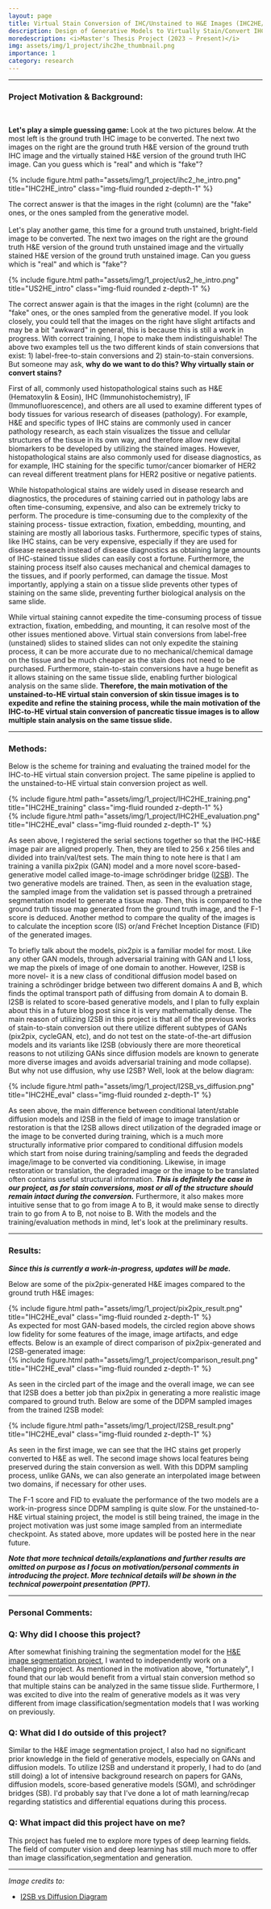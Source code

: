 ```yaml
---
layout: page
title: Virtual Stain Conversion of IHC/Unstained to H&E Images (IHC2HE/US2HE)
description: Design of Generative Models to Virtually Stain/Convert IHC/Unstained (Bright-field) Images to H&E Images 
moredescription: <i>Master's Thesis Project (2023 ~ Present)</i>
img: assets/img/1_project/ihc2he_thumbnail.png
importance: 1
category: research
---
```


---

### **Project Motivation & Background:**
<br>

**Let's play a simple guessing game:** Look at the two pictures below. At the most left is the ground truth IHC image to be converted. The next two images on the right
are the ground truth H&E version of the ground truth IHC image and the virtually stained H&E version of the ground truth IHC image. Can you guess which is "real" and
which is "fake"?

<div class="row">
    <div class="col-sm">
        {% include figure.html path="assets/img/1_project/ihc2_he_intro.png" title="IHC2HE_intro" class="img-fluid rounded z-depth-1" %}
    </div>
</div>

The correct answer is that the images in the right (column) are the "fake" ones, or the ones sampled from the generative model. 
<br>
<br>
Let's play another game, this time for a ground truth unstained, bright-field image to be converted. The next two images on the right are the ground truth H&E version of the ground truth unstained image and the 
virtually stained H&E version of the ground truth unstained image. Can you guess which is "real" and which is "fake"?

<div class="row">
    <div class="col-sm">
        {% include figure.html path="assets/img/1_project/us2_he_intro.png" title="US2HE_intro" class="img-fluid rounded z-depth-1" %}
    </div>
</div>

The correct answer again is that the images in the right (column) are the "fake" ones, or the ones sampled from the generative model. 
If you look closely, you could tell that the images on the right have slight artifacts and may be a bit "awkward" in general, this is because
this is still a work in progress. With correct training, I hope to make them indistinguishable! The above two examples tell us the two different kinds of stain conversions 
that exist: 1) label-free-to-stain conversions and 2) stain-to-stain conversions. But someone may ask, **why do we want to do this? Why virtually stain or convert stains?**

First of all, commonly used histopathological stains such as H&E (Hematoxylin & Eosin), IHC (Immunohistochemistry), IF (Immunofluorescence), and others are all used to
examine different types of body tissues for various research of diseases (pathology). For example, H&E and specific types of IHC stains are commonly used in cancer pathology research, as each stain 
visualizes the tissue and cellular structures of the tissue in its own way, and therefore allow new digital biomarkers to be developed by utilizing the stained images.
However, histopathological stains are also commonly used for disease diagnostics, as for example, IHC staining for the specific tumor/cancer biomarker of HER2 can reveal different treatment plans for
HER2 positive or negative patients. 

While histopathological stains are widely used in disease research and diagnostics, the procedures of staining carried out in pathology labs are often time-consuming, expensive,
and also can be extremely tricky to perform. The procedure is time-consuming due to the complexity of the staining process- tissue extraction, fixation, embedding, mounting, and staining 
are mostly all laborious tasks. Furthermore, specific types of stains, like IHC stains, can be very expensive, especially if they are used for disease research instead of
disease diagnostics as obtaining large amounts of IHC-stained tissue slides can easily cost a fortune. Furthermore, the staining process itself also causes mechanical and chemical damages to the
tissues, and if poorly performed, can damage the tissue. Most importantly, applying a stain on a tissue slide prevents other types of staining on the same slide, preventing further biological analysis on the
same slide. 

While virtual staining cannot expedite the time-consuming process of tissue extraction, fixation, embedding, and mounting, it can resolve most of the other issues mentioned above. Virtual stain conversions from label-free
(unstained) slides to stained slides can not only expedite the staining process, it can be more accurate due to no mechanical/chemical damage on the tissue and be much cheaper as the 
stain does not need to be purchased. Furthermore, stain-to-stain conversions have a huge benefit as it allows staining on the same tissue slide, enabling further biological analysis on the same slide. 
**Therefore, the main motivation of the unstained-to-HE virtual stain conversion of skin tissue images is to expedite and refine the staining process, while the main motivation of the
IHC-to-HE virtual stain conversion of pancreatic tissue images is to allow multiple stain analysis on the same tissue slide.**

---

### **Methods:**

Below is the scheme for training and evaluating the trained model for the IHC-to-HE virtual stain conversion project. The same pipeline is applied to the unstained-to-HE virtual stain conversion project as well.

<div class="row">
    <div class="col-sm">
        {% include figure.html path="assets/img/1_project/IHC2HE_training.png" title="IHC2HE_training" class="img-fluid rounded z-depth-1" %}
    </div>
</div>
<div class="row">
    <div class="col-sm">
        {% include figure.html path="assets/img/1_project/IHC2HE_evaluation.png" title="IHC2HE_eval" class="img-fluid rounded z-depth-1" %}
    </div>
</div>

As seen above, I registered the serial sections together so that the IHC-H&E image pair are aligned properly. Then, they are tiled to 256 x 256 tiles and divided into train/val/test sets. 
The main thing to note here is that I am training a vanilla pix2pix (GAN) model and a more novel score-based-generative model called image-to-image schrödinger bridge ([I2SB](https://arxiv.org/pdf/2302.05872.pdf)). The two 
generative models are trained. Then, as seen in the evaluation stage, the sampled image from the validation set is passed through a pretrained segmentation model to generate a tissue map. 
Then, this is compared to the ground truth tissue map generated from the ground truth image, and the F-1 score is deduced. Another method to compare the quality of the images is to calculate
the inception score (IS) or/and Fréchet Inception Distance (FID) of the generated images.

To briefly talk about the models, pix2pix is a familiar model for most. Like any other GAN models, through adversarial training with GAN and L1 loss, we map the pixels of image of one domain
to another. However, I2SB is more novel- it is a new class of conditional diffusion model based on training a schrödinger bridge between two different domains A and B, which finds the optimal transport path
of diffusing from domain A to domain B. I2SB is related to score-based generative models, and I plan to fully explain about this in a future blog post since it is very mathematically dense. The main reason
of utilizing I2SB in this project is that all of the previous works of stain-to-stain conversion out there utilize different subtypes of GANs (pix2pix, cycleGAN, etc), and do not test on the 
state-of-the-art diffusion models and its variants like I2SB (obviously there are more theoretical reasons to not utilizing GANs since diffusion models are known to generate more diverse images and
avoids adversarial training and mode collapse). But why not use diffusion, why use I2SB? Well, look at the below diagram:

<div class="row">
    <div class="col-sm">
        {% include figure.html path="assets/img/1_project/I2SB_vs_diffusion.png" title="IHC2HE_eval" class="img-fluid rounded z-depth-1" %}
    </div>
</div>

As seen above, the main difference between conditional latent/stable diffusion models and I2SB in the field of image to image translation or restoration is that the I2SB allows direct utilization
of the degraded image or the image to be converted during training, which is a much more structurally informative prior compared to conditional diffusion models which start from noise during training/sampling and feeds the
degraded image/image to be converted via conditioning. Likewise, in image restoration or translation, the degraded image or the image to be translated often contains useful structural information. ***This is definitely the case in our project,
as for stain conversions, most or all of the structure should remain intact during the conversion.*** Furthermore, it also makes more intuitive sense that to go from image A to B, it would make sense to directly 
train to go from A to B, not noise to B. With the models and the training/evaluation methods in mind, let's look at the preliminary results.

---

### **Results:**
***Since this is currently a work-in-progress, updates will be made.***

Below are some of the pix2pix-generated H&E images compared to the ground truth H&E images:
<div class="row">
    <div class="col-sm">
        {% include figure.html path="assets/img/1_project/pix2pix_result.png" title="IHC2HE_eval" class="img-fluid rounded z-depth-1" %}
    </div>
</div>
As expected for most GAN-based models, the circled region above shows low fidelity for some features of the image, image artifacts, and edge effects.
Below is an example of direct comparison of pix2pix-generated and I2SB-generated image:
<div class="row">
    <div class="col-sm">
        {% include figure.html path="assets/img/1_project/comparison_result.png" title="IHC2HE_eval" class="img-fluid rounded z-depth-1" %}
    </div>
</div>

As seen in the circled part of the image and the overall image, we can see that I2SB does a better job than pix2pix in generating a more realistic image compared to ground truth.
Below are some of the DDPM sampled images from the trained I2SB model:
<div class="row">
    <div class="col-sm">
        {% include figure.html path="assets/img/1_project/I2SB_result.png" title="IHC2HE_eval" class="img-fluid rounded z-depth-1" %}
    </div>
</div>

As seen in the first image, we can see that the IHC stains get properly converted to H&E as well. The second image shows local features being preserved during the
stain conversion as well. With this DDPM sampling process, unlike GANs, we can also generate an interpolated image between two domains, if necessary for other uses. 

The F-1 score and FID to evaluate the performance of the two models are a work-in-progress since DDPM sampling is quite slow. For the unstained-to-H&E virtual staining project,
the model is still being trained, the image in the project motivation was just some image sampled from an intermediate checkpoint. As stated above,
more updates will be posted here in the near future.

***Note that more technical details/explanations and further results are omitted on purpose as I focus on motivation/personal comments in introducing the project. More technical details
will be shown in the technical powerpoint presentation (PPT).*** 

---

### **Personal Comments:**

### Q: Why did I choose this project? ###

After somewhat finishing training the segmentation model for the [H&E image segmentation project]((/projects/2_project/)), I wanted to independently work
on a challenging project. As mentioned in the motivation above, "fortunately", I found that our lab would benefit from a 
virtual stain conversion method so that multiple stains can be analyzed in the same tissue slide. Furthermore, I was excited to dive into the
realm of generative models as it was very different from image classification/segmentation models that I was working on previously.

### Q: What did I do outside of this project? ###

Similar to the H&E image segmentation project, I also had no significant prior knowledge in the field of generative models, especially on
GANs and diffusion models. To utilize I2SB and understand it properly, I had to do (and still doing) a lot of intensive background research on
papers for GANs, diffusion models, score-based generative models (SGM), and schrödinger bridges (SB). I'd probably say that I've done a lot of
math learning/recap regarding statistics and differential equations during this process.

### Q: What impact did this project have on me? ###

This project has fueled me to explore more types of deep learning fields. The field of computer vision and deep learning has still much more to offer than
image classification,segmentation and generation. 

---

*Image credits to:*
- [I2SB vs Diffusion Diagram](https://arxiv.org/pdf/2302.05872.pdf)